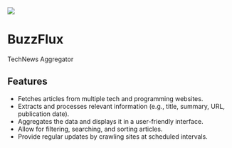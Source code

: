 ﻿<img src="https://img.shields.io/badge/dnovhorodov/buzz--flux-8da0cb?style=for-the-badge&labelColor=555555&color=8da0cb&logo=github">

# BuzzFlux

TechNews Aggregator

## Features
- Fetches articles from multiple tech and programming websites.
- Extracts and processes relevant information (e.g., title, summary, URL, publication date).
- Aggregates the data and displays it in a user-friendly interface.
- Allow for filtering, searching, and sorting articles.
- Provide regular updates by crawling sites at scheduled intervals.